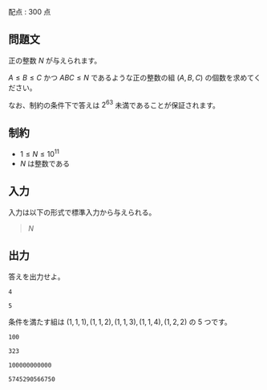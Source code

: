 配点 : $300$ 点

## 問題文

正の整数 $N$ が与えられます。

$A\leq B\leq C$ かつ $ABC\leq N$ であるような正の整数の組 $(A,B,C)$ の個数を求めてください。

なお、制約の条件下で答えは $2^{63}$ 未満であることが保証されます。

## 制約

- $1 \leq N \leq 10^{11}$
- $N$ は整数である

## 入力

入力は以下の形式で標準入力から与えられる。

> $N$

## 出力

答えを出力せよ。

```input1
4
```

```output1
5
```

条件を満たす組は $(1,1,1),(1,1,2),(1,1,3),(1,1,4),(1,2,2)$ の $5$ つです。  

```input2
100
```

```output2
323
```

```input3
100000000000
```

```output3
5745290566750
```